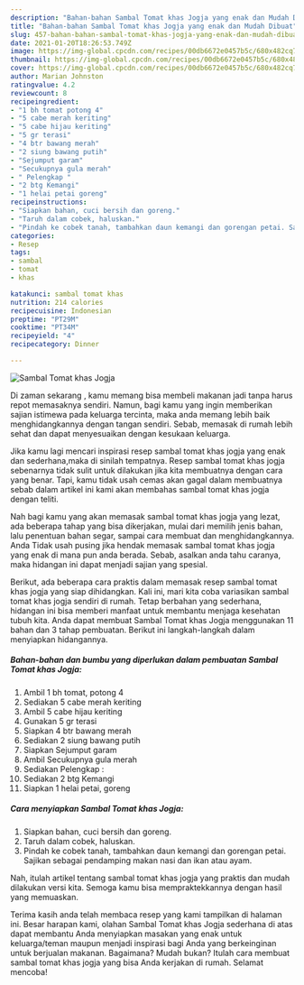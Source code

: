 ```yaml
---
description: "Bahan-bahan Sambal Tomat khas Jogja yang enak dan Mudah Dibuat"
title: "Bahan-bahan Sambal Tomat khas Jogja yang enak dan Mudah Dibuat"
slug: 457-bahan-bahan-sambal-tomat-khas-jogja-yang-enak-dan-mudah-dibuat
date: 2021-01-20T18:26:53.749Z
image: https://img-global.cpcdn.com/recipes/00db6672e0457b5c/680x482cq70/sambal-tomat-khas-jogja-foto-resep-utama.jpg
thumbnail: https://img-global.cpcdn.com/recipes/00db6672e0457b5c/680x482cq70/sambal-tomat-khas-jogja-foto-resep-utama.jpg
cover: https://img-global.cpcdn.com/recipes/00db6672e0457b5c/680x482cq70/sambal-tomat-khas-jogja-foto-resep-utama.jpg
author: Marian Johnston
ratingvalue: 4.2
reviewcount: 8
recipeingredient:
- "1 bh tomat potong 4"
- "5 cabe merah keriting"
- "5 cabe hijau keriting"
- "5 gr terasi"
- "4 btr bawang merah"
- "2 siung bawang putih"
- "Sejumput garam"
- "Secukupnya gula merah"
- " Pelengkap "
- "2 btg Kemangi"
- "1 helai petai goreng"
recipeinstructions:
- "Siapkan bahan, cuci bersih dan goreng."
- "Taruh dalam cobek, haluskan."
- "Pindah ke cobek tanah, tambahkan daun kemangi dan gorengan petai. Sajikan sebagai pendamping makan nasi dan ikan atau ayam."
categories:
- Resep
tags:
- sambal
- tomat
- khas

katakunci: sambal tomat khas 
nutrition: 214 calories
recipecuisine: Indonesian
preptime: "PT29M"
cooktime: "PT34M"
recipeyield: "4"
recipecategory: Dinner

---
```



![Sambal Tomat khas Jogja](https://img-global.cpcdn.com/recipes/00db6672e0457b5c/680x482cq70/sambal-tomat-khas-jogja-foto-resep-utama.jpg)

Di zaman  sekarang , kamu memang bisa membeli makanan jadi tanpa harus repot memasaknya sendiri. Namun, bagi kamu yang ingin memberikan sajian istimewa pada keluarga tercinta, maka anda memang lebih baik menghidangkannya dengan tangan sendiri. Sebab, memasak di rumah lebih sehat dan dapat menyesuaikan dengan kesukaan keluarga.

Jika kamu lagi mencari inspirasi resep sambal tomat khas jogja yang enak dan sederhana,maka di sinilah tempatnya. Resep sambal tomat khas jogja  sebenarnya tidak sulit untuk dilakukan jika kita membuatnya dengan cara yang benar. Tapi, kamu tidak usah cemas akan gagal dalam membuatnya 
sebab dalam artikel ini kami akan membahas sambal tomat khas jogja dengan teliti.  



Nah bagi kamu yang akan memasak sambal tomat khas jogja yang lezat, ada beberapa tahap yang bisa dikerjakan, mulai dari memilih jenis bahan, lalu penentuan bahan segar, sampai cara membuat dan menghidangkannya. Anda Tidak usah pusing jika hendak memasak sambal tomat khas jogja yang enak di mana pun anda berada. Sebab, asalkan anda  tahu caranya, maka hidangan ini dapat menjadi sajian yang spesial.

Berikut, ada beberapa cara praktis  dalam memasak resep sambal tomat khas jogja yang siap dihidangkan. Kali ini, mari kita coba variasikan sambal tomat khas jogja sendiri di rumah. Tetap berbahan yang sederhana, hidangan ini bisa memberi manfaat untuk membantu menjaga kesehatan tubuh kita. Anda dapat membuat Sambal Tomat khas Jogja menggunakan 11 bahan dan 3 tahap pembuatan. Berikut ini langkah-langkah dalam menyiapkan hidangannya.

<!--inarticleads1-->

##### Bahan-bahan dan bumbu yang diperlukan dalam pembuatan Sambal Tomat khas Jogja:

1. Ambil 1 bh tomat, potong 4
1. Sediakan 5 cabe merah keriting
1. Ambil 5 cabe hijau keriting
1. Gunakan 5 gr terasi
1. Siapkan 4 btr bawang merah
1. Sediakan 2 siung bawang putih
1. Siapkan Sejumput garam
1. Ambil Secukupnya gula merah
1. Sediakan  Pelengkap :
1. Sediakan 2 btg Kemangi
1. Siapkan 1 helai petai, goreng




<!--inarticleads2-->

##### Cara menyiapkan Sambal Tomat khas Jogja:

1. Siapkan bahan, cuci bersih dan goreng.
1. Taruh dalam cobek, haluskan.
1. Pindah ke cobek tanah, tambahkan daun kemangi dan gorengan petai. Sajikan sebagai pendamping makan nasi dan ikan atau ayam.




Nah, itulah artikel tentang  sambal tomat khas jogja  yang praktis dan mudah dilakukan versi kita. Semoga kamu bisa mempraktekkannya dengan hasil yang memuaskan. 

Terima kasih anda telah membaca resep yang kami tampilkan di halaman ini. Besar harapan kami, olahan  Sambal Tomat khas Jogja sederhana di atas dapat membantu Anda menyiapkan masakan yang enak untuk keluarga/teman maupun menjadi inspirasi bagi Anda yang berkeinginan untuk berjualan makanan. Bagaimana? Mudah bukan? Itulah cara membuat sambal tomat khas jogja yang bisa Anda kerjakan di rumah. Selamat mencoba!

